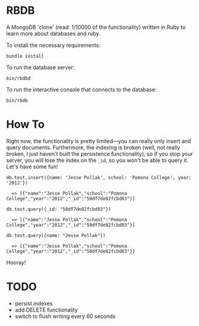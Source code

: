 RBDB
========

A MongoDB 'clone' (read: 1/10000 of the functionality) written in Ruby to learn more about databases and ruby.

To install the necessary requirements:

    bundle install

To run the database server:

    bin/rbdbd

To run the interactive console that connects to the database:

    bin/rbdb

# How To

Right now, the functionality is pretty limited—you can really only insert and query documents. Furthermore, the indexing is broken (well, not really broken, I just haven't built the persistence functionality), so if you stop your server, you will lose the index on the `_id`, so you won't be able to query it. Let's have some fun!

    db.test.insert({name: 'Jesse Pollak', school: 'Pomona College', year: '2012'})

      => [{"name":"Jesse Pollak","school":"Pomona College","year":"2012","_id":"50df7de82fcbd83"}]

    db.test.query({_id: "50df7de82fcbd83"})

      => [{"name":"Jesse Pollak","school":"Pomona College","year":"2012","_id":"50df7de82fcbd83"}]

    db.test.query({name: "Jesse Pollak"})

      => [{"name":"Jesse Pollak","school":"Pomona College","year":"2012","_id":"50df7de82fcbd83"}]

Hooray!

# TODO

- persist indexes
- add DELETE functionality
- switch to flush writing every 60 seconds






